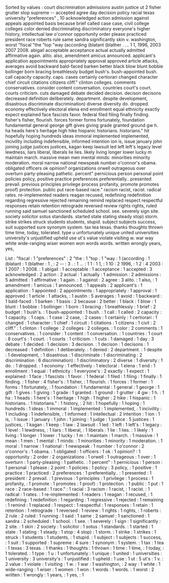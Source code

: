 Sorted by values :
court discrimination admissions austin justice ut 2 fisher grutter stop supreme -- accepted agree day decision policy racial texas university "preferences" , 10 acknowledged action admission against appeals appointed basis because brief called case case, civil college colleges color denied discriminating discriminatory everyone's higher history, intellectual law o'connor opportunity order please practiced president race roberts rule same sandra significantly skin v. washington, worst "fiscal "the "top "way (according (blatant (blather . ... 1 1, 1996, 2003 2007 2008. abigail acceptable acceptance actual actually admitted affirmative again. alito. also, amendment amicus announced. applicant's application appointments appropriately approval approved article attacks, averages avoid backward bald-faced barken better black blow blunt bobbie bollinger born bracing breathlessly budget bush's. bush-appointed bush. call capacity capacity. caps. cases certainly certiorari changed character chief circuit citations citizens cliff." clinton colleges. comments conservatives. consider content conversation. countries court's court. courts criticism. cuts damaged debate decided decision. decison decisons decreased definition deliberately. department. despite development, disastrous discriminate discrimination) diverse diversity do. dropped. economy effectively electoral elena end enrollment equal ethnicity exactly expect explained face fascists favor. federal filed filing finally finding. fisher's fisher, flourish. forces former forms fortunately, foundation fundamental general george gift gives giving grade granted ground gw h. ha heads here's heritage high hike hispanic historians. historians." hit hopefully hoping hundreds ideas immoral implemented implemented, incivility including indefensible, informed intention ion is, issue january john joining judge justices justices, kagan keep lawsuit led left left's legacy level lewdness, liars liberal, liberals lie lies. likely living longer lower lucky m maintain march. massive mean men mental minds: minorities minority moderation. moral narrow national newspeak number o'connor's obama. obligated officers ok opinion? organizations orwell outrageous over overturn party-pleasing pathetic. percent" pernicious person personal point policies policy, positive practice preferences preferentially.. presented prevail. previous principles privilege process profanity, promote promotes proof) protection. public put race-based race." racism racist, racist. radical rates. re-implemented readers reagan recused, redefining redefinition regarding regressive rejected remaining remind replaced respect respectful responses retain retention retrograde reversed review rights rights, ruled running said samuel sanctioned scheduled school. see. severely sign site. society solicitor sotus standards. started state stating steady stop) storm. strike strikes struck students students, stupid. subject subjects success, suit supported sure synonym system. tax tea texas. thanks thoughts thrown time time, today, tolerated. type u unfortunately unique united universities university's unjustified upheld use ut's value violate visiting w. war way white wide-ranging wiser women won words words. written wrongly years, yes, 

List :
"fiscal : 1
"preferences" : 2
"the : 1
"top : 1
"way : 1
(according : 1
(blatant : 1
(blather : 1
, : 2
-- : 3
. : 1
... : 1
1 : 1
1, : 1
10 : 2
1996, : 1
2 : 4
2003 : 1
2007 : 1
2008. : 1
abigail : 1
acceptable : 1
acceptance : 1
accepted : 3
acknowledged : 2
action : 2
actual : 1
actually : 1
admission : 2
admissions : 5
admitted : 1
affirmative : 1
again. : 1
against : 2
agree : 3
alito. : 1
also, : 1
amendment : 1
amicus : 1
announced. : 1
appeals : 2
applicant's : 1
application : 1
appointed : 2
appointments : 1
appropriately : 1
approval : 1
approved : 1
article : 1
attacks, : 1
austin : 5
averages : 1
avoid : 1
backward : 1
bald-faced : 1
barken : 1
basis : 2
because : 2
better : 1
black : 1
blow : 1
blunt : 1
bobbie : 1
bollinger : 1
born : 1
bracing : 1
breathlessly : 1
brief : 2
budget : 1
bush's. : 1
bush-appointed : 1
bush. : 1
call : 1
called : 2
capacity : 1
capacity. : 1
caps. : 1
case : 2
case, : 2
cases : 1
certainly : 1
certiorari : 1
changed : 1
character : 1
chief : 1
circuit : 1
citations : 1
citizens : 1
civil : 2
cliff." : 1
clinton : 1
college : 2
colleges : 2
colleges. : 1
color : 2
comments : 1
conservatives. : 1
consider : 1
content : 1
conversation. : 1
countries : 1
court : 8
court's : 1
court. : 1
courts : 1
criticism. : 1
cuts : 1
damaged : 1
day : 3
debate : 1
decided : 1
decision : 3
decision. : 1
decison : 1
decisons : 1
decreased : 1
definition : 1
deliberately. : 1
denied : 2
department. : 1
despite : 1
development, : 1
disastrous : 1
discriminate : 1
discriminating : 2
discrimination : 6
discrimination) : 1
discriminatory : 2
diverse : 1
diversity : 1
do. : 1
dropped. : 1
economy : 1
effectively : 1
electoral : 1
elena : 1
end : 1
enrollment : 1
equal : 1
ethnicity : 1
everyone's : 2
exactly : 1
expect : 1
explained : 1
face : 1
fascists : 1
favor. : 1
federal : 1
filed : 1
filing : 1
finally : 1
finding. : 1
fisher : 4
fisher's : 1
fisher, : 1
flourish. : 1
forces : 1
former : 1
forms : 1
fortunately, : 1
foundation : 1
fundamental : 1
general : 1
george : 1
gift : 1
gives : 1
giving : 1
grade : 1
granted : 1
ground : 1
grutter : 4
gw : 1
h. : 1
ha : 1
heads : 1
here's : 1
heritage : 1
high : 1
higher : 2
hike : 1
hispanic : 1
historians. : 1
historians." : 1
history, : 2
hit : 1
hopefully : 1
hoping : 1
hundreds : 1
ideas : 1
immoral : 1
implemented : 1
implemented, : 1
incivility : 1
including : 1
indefensible, : 1
informed : 1
intellectual : 2
intention : 1
ion : 1
is, : 1
issue : 1
january : 1
john : 1
joining : 1
judge : 1
justice : 5
justices : 1
justices, : 1
kagan : 1
keep : 1
law : 2
lawsuit : 1
led : 1
left : 1
left's : 1
legacy : 1
level : 1
lewdness, : 1
liars : 1
liberal, : 1
liberals : 1
lie : 1
lies. : 1
likely : 1
living : 1
longer : 1
lower : 1
lucky : 1
m : 1
maintain : 1
march. : 1
massive : 1
mean : 1
men : 1
mental : 1
minds: : 1
minorities : 1
minority : 1
moderation. : 1
moral : 1
narrow : 1
national : 1
newspeak : 1
number : 1
o'connor : 2
o'connor's : 1
obama. : 1
obligated : 1
officers : 1
ok : 1
opinion? : 1
opportunity : 2
order : 2
organizations : 1
orwell : 1
outrageous : 1
over : 1
overturn : 1
party-pleasing : 1
pathetic. : 1
percent" : 1
pernicious : 1
person : 1
personal : 1
please : 2
point : 1
policies : 1
policy : 3
policy, : 1
positive : 1
practice : 1
practiced : 2
preferences : 1
preferentially.. : 1
presented : 1
president : 2
prevail. : 1
previous : 1
principles : 1
privilege : 1
process : 1
profanity, : 1
promote : 1
promotes : 1
proof) : 1
protection. : 1
public : 1
put : 1
race : 2
race-based : 1
race." : 1
racial : 3
racism : 1
racist, : 1
racist. : 1
radical : 1
rates. : 1
re-implemented : 1
readers : 1
reagan : 1
recused, : 1
redefining : 1
redefinition : 1
regarding : 1
regressive : 1
rejected : 1
remaining : 1
remind : 1
replaced : 1
respect : 1
respectful : 1
responses : 1
retain : 1
retention : 1
retrograde : 1
reversed : 1
review : 1
rights : 1
rights, : 1
roberts : 2
rule : 2
ruled : 1
running : 1
said : 1
same : 2
samuel : 1
sanctioned : 1
sandra : 2
scheduled : 1
school. : 1
see. : 1
severely : 1
sign : 1
significantly : 2
site. : 1
skin : 2
society : 1
solicitor : 1
sotus : 1
standards. : 1
started : 1
state : 1
stating : 1
steady : 1
stop : 4
stop) : 1
storm. : 1
strike : 1
strikes : 1
struck : 1
students : 1
students, : 1
stupid. : 1
subject : 1
subjects : 1
success, : 1
suit : 1
supported : 1
supreme : 4
sure : 1
synonym : 1
system. : 1
tax : 1
tea : 1
texas : 3
texas. : 1
thanks : 1
thoughts : 1
thrown : 1
time : 1
time, : 1
today, : 1
tolerated. : 1
type : 1
u : 1
unfortunately : 1
unique : 1
united : 1
universities : 1
university : 3
university's : 1
unjustified : 1
upheld : 1
use : 1
ut : 5
ut's : 1
v. : 2
value : 1
violate : 1
visiting : 1
w. : 1
war : 1
washington, : 2
way : 1
white : 1
wide-ranging : 1
wiser : 1
women : 1
won : 1
words : 1
words. : 1
worst : 2
written : 1
wrongly : 1
years, : 1
yes, : 1
